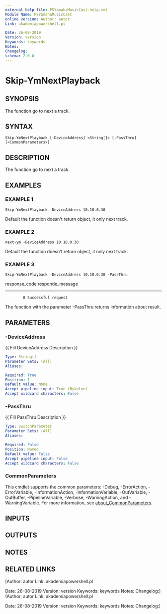 ```yaml
---
external help file: PSYamahaMusicCast-help.xml
Module Name: PSYamahaMusicCast
online version: Author: autor
Link: akademiapowershell.pl

Date: 26-08-2019
Version: version
Keywords: keywords
Notes:
Changelog:
schema: 2.0.0
---
```


# Skip-YmNextPlayback

## SYNOPSIS
The function go to next a track.

## SYNTAX

```
Skip-YmNextPlayback [-DeviceAddress] <String[]> [-PassThru] [<CommonParameters>]
```

## DESCRIPTION
The function go to next a track.

## EXAMPLES

### EXAMPLE 1
```
Skip-YmNextPlayback -DeviceAddress 10.10.0.30
```

Default the function doesn't return object, it only next track.

### EXAMPLE 2
```
next-ym -DeviceAddress 10.10.0.30
```

Default the function doesn't return object, it only next track.

### EXAMPLE 3
```
Skip-YmNextPlayback -DeviceAddress 10.10.0.30 -PassThru
```

response_code responde_message
------------- ----------------
            0 Successful request

The function with the parameter -PassThru returns information about result.

## PARAMETERS

### -DeviceAddress
{{ Fill DeviceAddress Description }}

```yaml
Type: String[]
Parameter Sets: (All)
Aliases:

Required: True
Position: 1
Default value: None
Accept pipeline input: True (ByValue)
Accept wildcard characters: False
```

### -PassThru
{{ Fill PassThru Description }}

```yaml
Type: SwitchParameter
Parameter Sets: (All)
Aliases:

Required: False
Position: Named
Default value: False
Accept pipeline input: False
Accept wildcard characters: False
```

### CommonParameters
This cmdlet supports the common parameters: -Debug, -ErrorAction, -ErrorVariable, -InformationAction, -InformationVariable, -OutVariable, -OutBuffer, -PipelineVariable, -Verbose, -WarningAction, and -WarningVariable. For more information, see [about_CommonParameters](http://go.microsoft.com/fwlink/?LinkID=113216).

## INPUTS

## OUTPUTS

## NOTES

## RELATED LINKS

[Author: autor
Link: akademiapowershell.pl

Date: 26-08-2019
Version: version
Keywords: keywords
Notes:
Changelog:](Author: autor
Link: akademiapowershell.pl

Date: 26-08-2019
Version: version
Keywords: keywords
Notes:
Changelog:)

